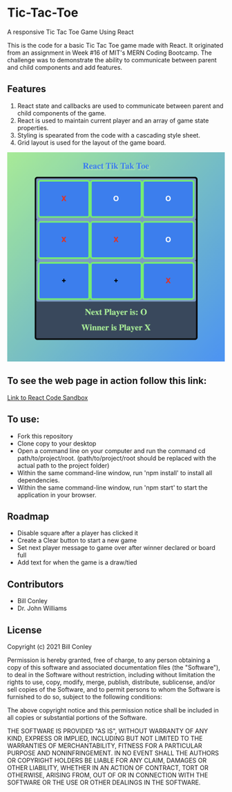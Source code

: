 # Tic-Tac-Toe
A responsive Tic Tac Toe Game Using React
<p>This is the code for a basic Tic Tac Toe game made with React. It originated from an assignment in Week #16 of MIT's MERN Coding Bootcamp. The challenge was to demonstrate the ability to communicate between parent and child components and add features.</p>
<h2>Features</h2>
<ol>
<li>React state and callbacks are used to communicate between parent and child components of the game.</li>
<li>React is used to maintain current player and an array of game state properties.</li>
<li>Styling is spearated from the code with a cascading style sheet.</li>
<li>Grid layout is used for the layout of the game board.</li>
</ol>
<img src="./tictactoe.png"/>
<h2>To see the web page in action follow this link:</h2>
<a href="https://ut8l5.csb.app/">Link to React Code Sandbox</a>
<h2>To use:</h2>
<ul>
<li>Fork this repository</li>
<li>Clone copy to your desktop</li>
<li>Open a command line on your computer and run the command cd path/to/project/root. (path/to/project/root should be replaced with the actual path to the project folder)</li>
<li>Within the same command-line window, run 'npm install' to install all dependencies.</li>
<li>Within the same command-line window, run 'npm start' to start the application in your browser.</li>
  </ul>
 <h2>Roadmap</h2>
 <ul>
<li>Disable square after a player has clicked it</li>
<li>Create a Clear button to start a new game</li>
<li>Set next player message to game over after winner declared or board full</li>
<li>Add text for when the game is a draw/tied</li>
 </ul>
<h2>Contributors</h2>
<ul>
  <li>Bill Conley</li>
  <li>Dr. John Williams</li>
 </ul>
<h2>License</h2>
<p>Copyright (c) 2021 Bill Conley</p>
<p>Permission is hereby granted, free of charge, to any person obtaining a copy
of this software and associated documentation files (the "Software"), to deal
in the Software without restriction, including without limitation the rights
to use, copy, modify, merge, publish, distribute, sublicense, and/or sell
copies of the Software, and to permit persons to whom the Software is
furnished to do so, subject to the following conditions:</p>
<p>The above copyright notice and this permission notice shall be included in all
copies or substantial portions of the Software. </p>
<p>THE SOFTWARE IS PROVIDED "AS IS", WITHOUT WARRANTY OF ANY KIND, EXPRESS OR
IMPLIED, INCLUDING BUT NOT LIMITED TO THE WARRANTIES OF MERCHANTABILITY,
FITNESS FOR A PARTICULAR PURPOSE AND NONINFRINGEMENT. IN NO EVENT SHALL THE
AUTHORS OR COPYRIGHT HOLDERS BE LIABLE FOR ANY CLAIM, DAMAGES OR OTHER
LIABILITY, WHETHER IN AN ACTION OF CONTRACT, TORT OR OTHERWISE, ARISING FROM,
OUT OF OR IN CONNECTION WITH THE SOFTWARE OR THE USE OR OTHER DEALINGS IN THE
SOFTWARE.</p>

